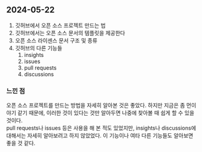## 2024-05-22
1. 깃허브에서 오픈 소스 프로젝트 만드는 법
2. 깃허브에서는 오픈 소스 문서의 템플릿을 제공한다
3. 오픈 소스 라이센스 문서 구조 및 종류
4. 깃허브의 다른 기능들
    1. insights
    2. issues
    3. pull requests
    4. discussions

### 느낀 점
오픈 소스 프로젝트를 만드는 방법을 자세히 알아본 것은 좋았다. 하지만 지금은 좀 먼이야기 같기 때문에, 이러한 것이 있다는 것만 알아두면 나중에 찾아볼 때 쉽게 할 수 있을 것이다.  
pull requests나 issues 등은 사용을 해 본 적도 있었지만, insights나 discussions에 대해서는 자세히 알아보려고 하지 않았었다. 이 기능이나 여타 다른 기능들도 알아보면 좋을 것 같다.  
